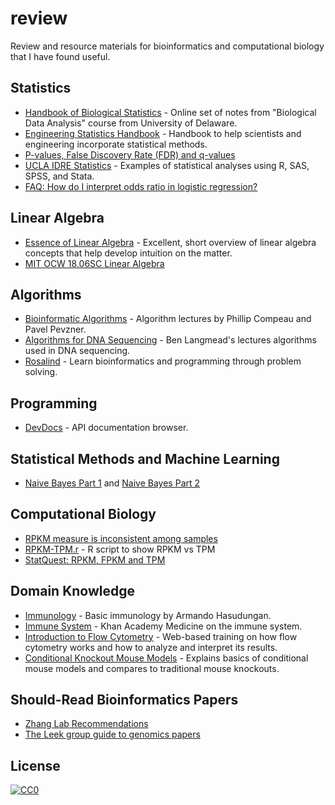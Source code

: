 # review

Review and resource materials for bioinformatics and computational biology that
I have found useful.

## Statistics

- [Handbook of Biological Statistics][hb-stats] - Online set of notes from
  "Biological Data Analysis" course from University of Delaware.
- [Engineering Statistics Handbook][niststats] - Handbook to help scientists
  and engineering incorporate statistical methods.
- [P-values, False Discovery Rate (FDR) and q-values][pq-values]
- [UCLA IDRE Statistics][idre] - Examples of statistical analyses using R, SAS,
  SPSS, and Stata.
- [FAQ: How do I interpret odds ratio in logistic regression?][logit]

[hb-stats]: http://www.biostathandbook.com/index.html
[niststats]: http://itl.nist.gov/div898/handbook/index.htm
[pq-values]: http://www.nonlinear.com/support/progenesis/comet/faq/v2.0/pq-values.aspx
[idre]: http://www.ats.ucla.edu/stat/
[logit]: http://www.ats.ucla.edu/stat/mult_pkg/faq/general/odds_ratio.htm

## Linear Algebra

- [Essence of Linear Algebra][essence] - Excellent, short overview of linear
  algebra concepts that help develop intuition on the matter.
- [MIT OCW 18.06SC Linear Algebra][linalgmit]

[essence]: https://www.youtube.com/playlist?list=PLZHQObOWTQDPD3MizzM2xVFitgF8hE_ab
[linalgmit]: http://bit.ly/2cvRwMe

## Algorithms

- [Bioinformatic Algorithms][bioalg] - Algorithm lectures by Phillip Compeau
  and Pavel Pevzner.
- [Algorithms for DNA Sequencing][benalg] - Ben Langmead's lectures algorithms
  used in DNA sequencing.
- [Rosalind][rosa] - Learn bioinformatics and programming through problem
  solving.

[bioalg]: http://bioinformaticsalgorithms.com/videos.htm
[benalg]: https://www.youtube.com/playlist?list=PL2mpR0RYFQsBiCWVJSvVAO3OJ2t7DzoHA
[rosa]: http://rosalind.info/

## Programming

- [DevDocs][devdocs] - API documentation browser.

[devdocs]: http://devdocs.io/

## Statistical Methods and Machine Learning

- [Naive Bayes Part 1][nb1] and [Naive Bayes Part 2][nb2]

[nb1]: https://youtu.be/XcwH9JGfZOU
[nb2]: https://youtu.be/k2diLn5Nqbs

## Computational Biology

- [RPKM measure is inconsistent among samples][rpkm]
- [RPKM-TPM.r][rpkm-tpm.r] - R script to show RPKM vs TPM
- [StatQuest: RPKM, FPKM and TPM][statquest]

[rpkm]: http://blog.nextgenetics.net/?e=51
[rpkm-tpm.r]: https://gist.github.com/johnstantongeddes/6925426
[statquest]: https://youtu.be/TTUrtCY2k-w

## Domain Knowledge

- [Immunology][armando] - Basic immunology by Armando Hasudungan.
- [Immune System][khan] - Khan Academy Medicine on the immune system.
- [Introduction to Flow Cytometry][flow] - Web-based training on how flow
  cytometry works and how to analyze and interpret its results.
- [Conditional Knockout Mouse Models][condknock] - Explains basics of
  conditional mouse models and compares to traditional mouse knockouts.

[armando]: https://www.youtube.com/playlist?list=PLAB2FC119A2CA3C57
[khan]: https://www.youtube.com/playlist?list=PLbKSbFnKYVY0PCLmVfIsAdgO1KVjYlKFz
[flow]: http://www.bdbiosciences.com/us/support/s/itf_launch
[condknock]: http://www.genetargeting.com/products-and-services/types-of-mouse-models/conditional-knockout-mouse-models/

## Should-Read Bioinformatics Papers

- [Zhang Lab Recommendations][zhang]
- [The Leek group guide to genomics papers][jtleek]

[zhang]: http://zhanglab.ccmb.med.umich.edu/literature/
[jtleek]: https://github.com/jtleek/genomicspapers

## License

[![CC0](http://mirrors.creativecommons.org/presskit/buttons/88x31/svg/cc-zero.svg)](https://creativecommons.org/publicdomain/zero/1.0/)
